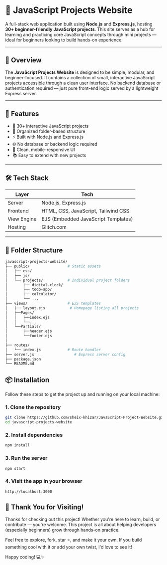 # 🌟 JavaScript Projects Website

A full-stack web application built using **Node.js** and **Express.js**, hosting **30+ beginner-friendly JavaScript projects**. This site serves as a hub for learning and practicing core JavaScript concepts through mini projects — ideal for beginners looking to build hands-on experience.

---

## 📌 Overview

The **JavaScript Projects Website** is designed to be simple, modular, and beginner-focused. It contains a collection of small, interactive JavaScript projects accessible through a clean user interface. No backend database or authentication required — just pure front-end logic served by a lightweight Express server.

---


## 🚀 Features

- 🧩 30+ interactive JavaScript projects
- 📂 Organized folder-based structure
- ⚡ Built with Node.js and Express.js
- 🌐 No database or backend logic required
- 🎨 Clean, mobile-responsive UI
- 📚 Easy to extend with new projects

---

## 🛠️ Tech Stack

| Layer         | Tech                |
|---------------|---------------------|
| Server        | Node.js, Express.js |
| Frontend      | HTML, CSS, JavaScript, Tailwind CSS |
| View Engine   | EJS (Embedded JavaScript Templates) |
| Hosting  | Glitch.com |

---

## 📁 Folder Structure

```bash
javascript-projects-website/
├── public/                 # Static assets
│   ├── css/
│   ├── js/
│   └── projects/           # Individual project folders
│       ├── digital-clock/
│       ├── todo-app/
│       ├── calculator/
│       └── ...
├── views/                  # EJS templates
│   ├── layout.ejs           # Homepage listing all projects
│   ├──Pages/
│   │   ├──index,ejs
│   │   └──...
│   └──Partials/
│       ├──header.ejs
│       └──footer.ejs
│
├── routes/
│   └── index.js            # Route handler
├── server.js                  # Express server config
├── package.json
└── README.md


```
## 📦 Installation

Follow these steps to get the project up and running on your local machine:

### 1. Clone the repository

```bash
git clone https://github.com/sheix-khizar/JavaScript-Project-Website.git
cd javascript-projects-website
```

### 2. Install dependencies

```bash
npm install
```

### 3. Run the server

```bash
npm start
```

### 4. Visit the app in your browser

```bash
http://localhost:3000
```


## 💬 Thank You for Visiting!

Thanks for checking out this project! Whether you're here to learn, build, or contribute — you're welcome. This project is all about helping developers (especially beginners) grow through hands-on practice. 

Feel free to explore, fork, star ⭐, and make it your own. If you build something cool with it or add your own twist, I'd love to see it!

Happy coding! 💻✨



